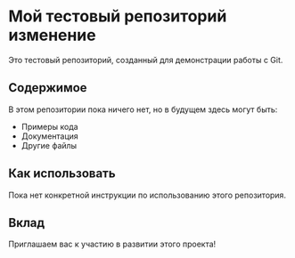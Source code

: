 # Мой тестовый репозиторий изменение

Это тестовый репозиторий, созданный для демонстрации работы с Git.

## Содержимое

В этом репозитории пока ничего нет, но в будущем здесь могут быть:

* Примеры кода
* Документация
* Другие файлы

## Как использовать

Пока нет конкретной инструкции по использованию этого репозитория.

## Вклад

Приглашаем вас к участию в развитии этого проекта!

